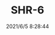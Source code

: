 ﻿---
layout: post 
title: SHR-6
tags: SH
categories: wire-harness
overview: 
series: SHR
part_number: 0524-1
thumb_img: 
small_img: static/202106/524-20210605.jpg
date: 2021/6/5 8:28:44
---



